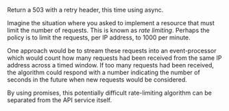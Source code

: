 Return a 503 with a retry header, this time using async.

Imagine the situation where you asked to implement a resource that must limit the number of requests. This is known as _rate limiting_. Perhaps the policy is to limit the requests, per IP address, to 1000 per minute.

One approach would be to stream these requests into an event-processor
which would count how many requests had been received from the same IP
address across a timed window. If too many requests had been received,
the algorithm could respond with a number indicating the number of
seconds in the future when new requests would be considered.

By using promises, this potentially difficult rate-limiting algorithm
can be separated from the API service itself.

<resource-map/>

<request/>

<response/>
